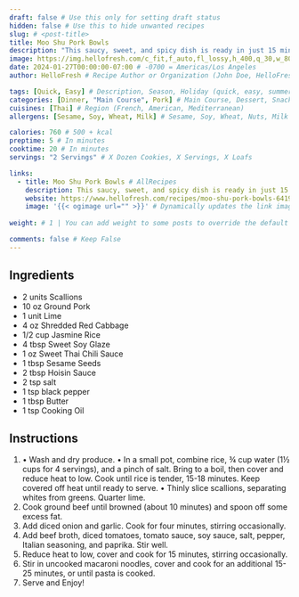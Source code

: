```yaml
---
draft: false # Use this only for setting draft status
hidden: false # Use this to hide unwanted recipes
slug: # <post-title>
title: Moo Shu Pork Bowls
description: "This saucy, sweet, and spicy dish is ready in just 15 minutes—that’s faster than it takes to order delivery! Ground pork is browned with crisp cabbage and scallions, then simmered in a bold, punchy sauce of hoisin, Thai chili sauce, sweet soy glaze, and lime juice. It’s all spooned over buttery rice and garnished with sesame seeds for a nutty crunch. Prepare to be bowled over!"
image: https://img.hellofresh.com/c_fit,f_auto,fl_lossy,h_400,q_30,w_800/hellofresh_s3/image/moo-shu-pork-bowls-49de0194.jpg # Local image or URL
date: 2024-01-27T00:00:00-07:00 # -0700 = Americas/Los Angeles
author: HelloFresh # Recipe Author or Organization (John Doe, HelloFresh)

tags: [Quick, Easy] # Description, Season, Holiday (quick, easy, summer, christmas)
categories: [Dinner, "Main Course", Pork] # Main Course, Dessert, Snack, Dinner
cuisines: [Thai] # Region (French, American, Mediterranean)
allergens: [Sesame, Soy, Wheat, Milk] # Sesame, Soy, Wheat, Nuts, Milk

calories: 760 # 500 + kcal
preptime: 5 # In minutes
cooktime: 20 # In minutes
servings: "2 Servings" # X Dozen Cookies, X Servings, X Loafs

links:
  - title: Moo Shu Pork Bowls # AllRecipes
    description: This saucy, sweet, and spicy dish is ready in just 15 minutes—that’s faster than it takes to order delivery! # AllRecipes is the world's largest collection of shareable recipes.
    website: https://www.hellofresh.com/recipes/moo-shu-pork-bowls-6419b2709bc03bbd4c0debd6 # https://allrecipes.com
    image: '{{< ogimage url="" >}}' # Dynamically updates the link image based on the website above.
    
weight: # 1 | You can add weight to some posts to override the default sorting (date descending)

comments: false # Keep False
---
```


## Ingredients
  - 2 units Scallions
  - 10 oz Ground Pork
  - 1 unit Lime
  - 4 oz Shredded Red Cabbage
  - 1/2 cup Jasmine Rice
  - 4 tbsp Sweet Soy Glaze
  - 1 oz Sweet Thai Chili Sauce
  - 1 tbsp Sesame Seeds
  - 2 tbsp Hoisin Sauce
  - 2 tsp salt
  - 1 tsp black pepper
  - 1 tbsp Butter
  - 1 tsp Cooking Oil

## Instructions
1. • Wash and dry produce. • In a small pot, combine rice, ¾ cup water (1½ cups for 4 servings), and a pinch of salt. Bring to a boil, then cover and reduce heat to low. Cook until rice is tender, 15-18 minutes. Keep covered off heat until ready to serve. • Thinly slice scallions, separating whites from greens. Quarter lime.
2. Cook ground beef until browned (about 10 minutes) and spoon off some excess fat.
3. Add diced onion and garlic. Cook for four minutes, stirring occasionally.
4. Add beef broth, diced tomatoes, tomato sauce, soy sauce, salt, pepper, Italian seasoning, and paprika. Stir well.
5. Reduce heat to low, cover and cook for 15 minutes, stirring occasionally.
6. Stir in uncooked macaroni noodles, cover and cook for an additional 15-25 minutes, or until pasta is cooked.
7. Serve and Enjoy!
